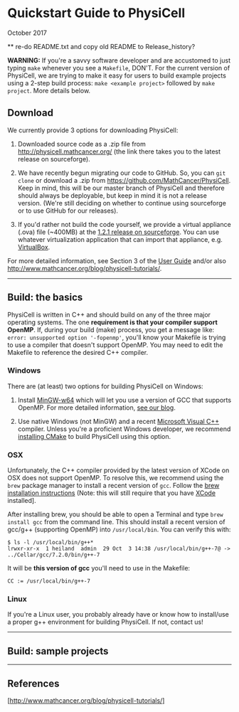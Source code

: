 # Quickstart Guide to PhysiCell 

October 2017
 
** re-do README.txt and copy old README to Release_history?

<b>WARNING:</b> If you're a savvy software developer and are accustomed to just typing `make` whenever you 
see a `Makefile`, DON'T. For the current version of PhysiCell, we are trying to make it easy for
users to build example projects using a 2-step build process: `make <example project>` followed by `make project`. More
details below.

## Download

We currently provide 3 options for downloading PhysiCell:

1) Downloaded source code as a .zip file from http://physicell.mathcancer.org/ 
(the link there takes you to the latest release on sourceforge).
<!-- https://sourceforge.net/projects/physicell/files/PhysiCell/PhysiCell%201.2.1 -->

2) We have recently begun migrating our code to GitHub. So, you can `git clone` or download a .zip from 
https://github.com/MathCancer/PhysiCell. Keep in mind, this will be our master branch of PhysiCell and therefore
should always be deployable, but keep in mind it is not a release version. (We're still deciding on whether to
continue using sourceforge or to use GitHub for our releases).

3) If you'd rather not build the code yourself, we provide a virtual appliance (.ova) file (~400MB)
at the [1.2.1 release on sourceforge](https://sourceforge.net/projects/physicell/files/PhysiCell/PhysiCell%201.2.1/). 
You can use whatever virtualization application that can import that appliance, e.g. 
[VirtualBox](http://www.oracle.com/technetwork/server-storage/virtualbox/downloads/index.html).


For more detailed information, see Section 3 of the 
[User Guide](https://github.com/MathCancer/PhysiCell/blob/master/documentation/User_Guide.pdf) 
and/or also http://www.mathcancer.org/blog/physicell-tutorials/.

<hr> <!---------------------------------------------->

## Build: the basics

PhysiCell is written in C++ and should build on any of the three major operating systems. 
The one <b>requirement is that your compiler support OpenMP</b>. If, during your build (make) process, you get
a message like: `error: unsupported option '-fopenmp'`, you'll know your Makefile is trying to use a compiler
that doesn't support OpenMP. You may need to edit the Makefile to reference the desired C++ compiler.


### Windows

There are (at least) two options for building PhysiCell on Windows:

1) Install [MinGW-w64](https://sourceforge.net/projects/mingw-w64/) which will let you use 
a version of GCC that supports OpenMP. For more detailed information, 
[see our blog](http://www.mathcancer.org/blog/setting-up-a-64-bit-gcc-environment-on-windows).

2) Use native Windows (not MinGW) and a recent 
[Microsoft Visual C++](https://support.microsoft.com/en-us/help/2977003/the-latest-supported-visual-c-downloads) compiler.
Unless you're a proficient Windows developer, we recommend [installing CMake](https://cmake.org/download/) to 
build PhysiCell using this option.

### OSX

Unfortunately, the C++ compiler provided by the latest version of XCode on OSX does not support OpenMP.
To resolve this, we recommend using the `brew` package manager to install a recent version of `gcc`. Follow the [brew 
installation instructions](https://docs.brew.sh/Installation.html) (Note: this will still require that you have 
[XCode](https://developer.apple.com/xcode/) installed].

After installing brew, you should be able to open a Terminal and type `brew install gcc` from the command line. This 
should install a recent version of gcc/g++ (supporting OpenMP) into `/usr/local/bin`. You can verify this with:
```
$ ls -l /usr/local/bin/g++*
lrwxr-xr-x  1 heiland  admin  29 Oct  3 14:38 /usr/local/bin/g++-7@ -> ../Cellar/gcc/7.2.0/bin/g++-7
```

It will be <b>this version of gcc</b> you'll need to use in the Makefile:
```
CC := /usr/local/bin/g++-7
```

### Linux

If you're a Linux user, you probably already have or know how to install/use a proper g++ environment for 
building PhysiCell. If not, contact us!

<hr> <!---------------------------------------------->

## Build: sample projects

<hr> <!---------------------------------------------->

## References
[http://www.mathcancer.org/blog/physicell-tutorials/]

